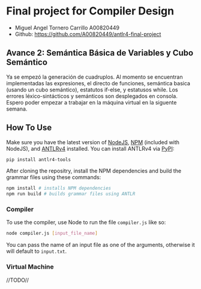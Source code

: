 # Final project for Compiler Design
* Miguel Angel Tornero Carrillo A00820449  
* Github: <https://github.com/A00820449/antlr4-final-project>
## Avance 2: Semántica Básica de Variables y Cubo Semántico
Ya se empezó la generación de cuadruplos. Al momento se encuentran implementadas las expresiones, el directo de funciones, semántica basica (usando un cubo semántico), estatutos if-else, y estatusos while. Los errores léxico-sintácticos y semánticos son desplegados en consola. Espero poder empezar a trabajar en la máquina virtual en la siguente semana.
## How To Use
Make sure you have the latest version of [NodeJS](https://nodejs.org/), [NPM](https://www.npmjs.com/) (included with NodeJS), and [ANTLRv4](https://www.antlr.org/) installed. You can install ANTLRv4 via [PyPI](https://pypi.org/):
```bash
pip install antlr4-tools
```
After cloning the repositry, install the NPM dependencies and build the grammar files using these commands:
```bash
npm install # installs NPM dependencies
npm run build # builds grammar files using ANTLR
```
### Compiler
To use the compiler, use Node to run the file `compiler.js` like so:
```bash
node compiler.js [input_file_name]
```
You can pass the name of an input file as one of the arguments, otherwise it will default to `input.txt`.
### Virtual Machine
//TODO//